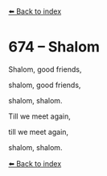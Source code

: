 [⬅️ Back to index](../README.md)

# 674 – Shalom



Shalom, good friends,

shalom, good friends,

shalom, shalom.

Till we meet again,

till we meet again,

shalom, shalom.

[⬅️ Back to index](../README.md)

